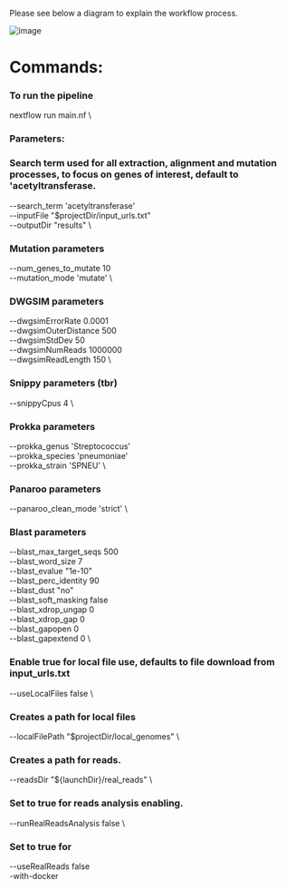 Please see below a diagram to explain the workflow process.

![image](https://github.com/user-attachments/assets/11c75679-a1cf-4a4d-997a-db291e31e428)

# Commands:
### To run the pipeline
nextflow run main.nf \
### Parameters:
  ### Search term used for all extraction, alignment and mutation processes, to focus on genes of interest, default to 'acetyltransferase.
  --search_term 'acetyltransferase' \
  --inputFile "$projectDir/input_urls.txt" \
  --outputDir "results" \

  ### Mutation parameters
  --num_genes_to_mutate 10 \
  --mutation_mode 'mutate' \

  ### DWGSIM parameters
  --dwgsimErrorRate 0.0001 \
  --dwgsimOuterDistance 500 \
  --dwgsimStdDev 50 \
  --dwgsimNumReads 1000000 \
  --dwgsimReadLength 150 \

  ### Snippy parameters (tbr)
  --snippyCpus 4 \
 
  ### Prokka parameters
  --prokka_genus 'Streptococcus' \
  --prokka_species 'pneumoniae' \
  --prokka_strain 'SPNEU' \

  ### Panaroo parameters
  --panaroo_clean_mode 'strict' \

  ### Blast parameters
  --blast_max_target_seqs 500 \
  --blast_word_size 7 \
  --blast_evalue "1e-10" \
  --blast_perc_identity 90 \
  --blast_dust "no" \
  --blast_soft_masking false \
  --blast_xdrop_ungap 0 \
  --blast_xdrop_gap 0 \
  --blast_gapopen 0 \
  --blast_gapextend 0 \

  ### Enable true for local file use, defaults to file download from input_urls.txt
  --useLocalFiles false \

  ### Creates a path for local files
  --localFilePath "$projectDir/local_genomes" \

  ### Creates a path for reads. 
  --readsDir "${launchDir}/real_reads" \

  ### Set to true for reads analysis enabling. 
  --runRealReadsAnalysis false \

  ### Set to true for 
  --useRealReads false \
  -with-docker
